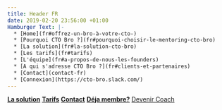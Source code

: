 ```yaml
---
title: Header FR
date: 2019-02-20 23:56:00 +01:00
Hamburger Text: |-
  * [Home](fr#offrez-un-bro-à-votre-cto-)
  * [Pourquoi CTO Bro ?](fr#pourquoi-choisir-le-mentoring-cto-bro)
  * [La solution](fr#la-solution-cto-bro)
  * [Les tarifs](fr#tarifs)
  * [L'équipe](fr#a-propos-de-nous-les-founders)
  * [A qui s'adresse CTO Bro ?](fr#clients-et-partenaires)
  * [Contact](contact-fr)
  * [Connexion](https://cto-bro.slack.com/)
---
```


__[La solution](fr#la-solution-cto-bro)__ __[Tarifs](fr#tarifs)__ __[Contact](contact-fr)__ __[Déja membre?](https://cto-bro.slack.com/)__ 
<a href="coach-fr">Devenir Coach</a>
